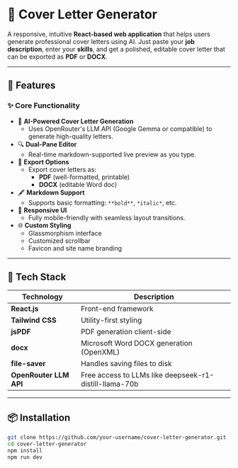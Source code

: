 # 📝 Cover Letter Generator

A responsive, intuitive **React-based web application** that helps users generate professional cover letters using AI. Just paste your **job description**, enter your **skills**, and get a polished, editable cover letter that can be exported as **PDF** or **DOCX**.

---

## 🚀 Features

### ✨ Core Functionality

- 🧠 **AI-Powered Cover Letter Generation**
  - Uses OpenRouter's LLM API (Google Gemma or compatible) to generate high-quality letters.
- 🔍 **Dual-Pane Editor**
  - Real-time markdown-supported live preview as you type.
- 📄 **Export Options**
  - Export cover letters as:
    - **PDF** (well-formatted, printable)
    - **DOCX** (editable Word doc)
- 🖋️ **Markdown Support**
  - Supports basic formatting: `**bold**`, `*italic*`, etc.
- 📱 **Responsive UI**
  - Fully mobile-friendly with seamless layout transitions.
- 🌐 **Custom Styling**
  - Glassmorphism interface
  - Customized scrollbar
  - Favicon and site name branding

---

## 🧰 Tech Stack

| Technology             | Description                                            |
| ---------------------- | ------------------------------------------------------ |
| **React.js**           | Front-end framework                                    |
| **Tailwind CSS**       | Utility-first styling                                  |
| **jsPDF**              | PDF generation client-side                             |
| **docx**               | Microsoft Word DOCX generation (OpenXML)               |
| **file-saver**         | Handles saving files to disk                           |
| **OpenRouter LLM API** | Free access to LLMs like deepseek-r1-distill-llama-70b |

---

## 📦 Installation

```bash
git clone https://github.com/your-username/cover-letter-generator.git
cd cover-letter-generator
npm install
npm run dev
```
